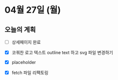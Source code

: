 # 04월 27일 \(월\)

## 오늘의 계획

* [ ] 상세페이지 완료
* [x] 코쿼찬 로고 텍스트 outline text 하고 svg 파일 변경하기
* [x] placeholder
* [x] fetch 파일 리팩토링

